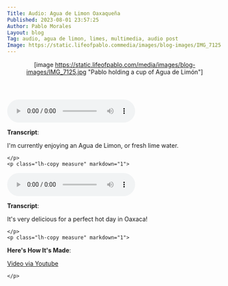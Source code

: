 ```yaml
---
Title: Audio: Agua de Limon Oaxaqueña
Published: 2023-08-01 23:57:25
Author: Pablo Morales
Layout: blog
Tag: audio, agua de limon, limes, multimedia, audio post
Image: https://static.lifeofpablo.commedia/images/blog-images/IMG_7125.jpeg
---
```

<article class="cf ph3 ph5-ns pv5">
  <header class="fn fl-ns w-50-ns pr4-ns" markdown="1">

[image https://static.lifeofpablo.com/media/images/blog-images/IMG_7125.jpg "Pablo holding a cup of Agua de Limón"]
  </header>
  <div class="fn fl-ns w-50-ns" markdown="1">
    <p class="lh-copy measure mt4 mt0-ns" markdown="1">
 <audio controls class="green bg-green haudio">
  <source src="https://static.lifeofpablo.com/media/audio/Avenida Centenario 2.m4a" type="audio/mp4">
  Your browser does not support the audio tag.
</audio> 

**Transcript**:

I'm currently enjoying an Agua de Limon, or fresh lime water.

    </p>
    <p class="lh-copy measure" markdown="1">
<audio controls class="green bg-green haudio">
  <source src="https://static.lifeofpablo.com/media/audio/Avenida Centenario 3.m4a" type="audio/mp4">
  Your browser does not support the audio tag.
</audio> 

**Transcript**:

It's very delicious for a perfect hot day in Oaxaca!

    </p>
    <p class="lh-copy measure" markdown="1">
**Here's How It's Made**:

[Video via Youtube](https://www.youtube.com/watch?v=619FnbUsl0k)

    </p>
  </div>
</article>

